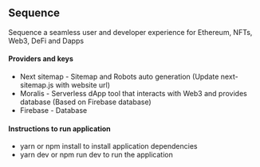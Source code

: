 ## Sequence

Sequence a seamless user and developer experience for Ethereum, NFTs, Web3, DeFi and Dapps

#### Providers and keys

- Next sitemap - Sitemap and Robots auto generation (Update next-sitemap.js with website url)
- Moralis - Serverless dApp tool that interacts with Web3 and provides database (Based on Firebase database)
- Firebase - Database

#### Instructions to run application

- yarn or npm install to install application dependencies
- yarn dev or npm run dev to run the application
